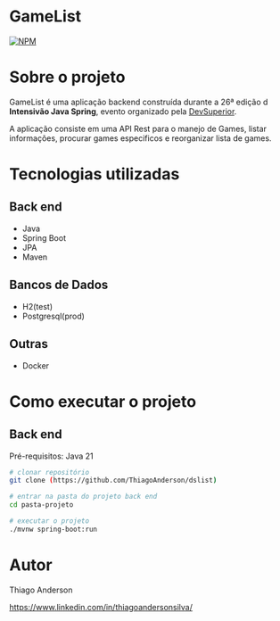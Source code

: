 # GameList 
[![NPM](https://img.shields.io/npm/l/react)](https://github.com/ThiagoAnderson/dslist/blob/main/LICENSE) 

# Sobre o projeto

GameList é uma aplicação backend construída durante a 26ª edição d **Intensivão Java Spring**, evento organizado pela [DevSuperior](https://devsuperior.com "Site da DevSuperior").

A aplicação consiste em uma API Rest para o manejo de Games, listar informações, procurar games especificos e reorganizar lista de games.

# Tecnologias utilizadas
## Back end
- Java
- Spring Boot
- JPA 
- Maven
  
## Bancos de Dados
- H2(test)
- Postgresql(prod)

## Outras
- Docker
  
# Como executar o projeto

## Back end
Pré-requisitos: Java 21

```bash
# clonar repositório
git clone (https://github.com/ThiagoAnderson/dslist)

# entrar na pasta do projeto back end
cd pasta-projeto

# executar o projeto
./mvnw spring-boot:run
```
# Autor

Thiago Anderson

https://www.linkedin.com/in/thiagoandersonsilva/

